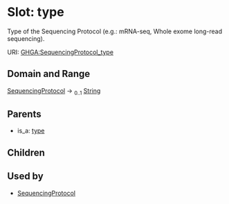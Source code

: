 
# Slot: type


Type of the Sequencing Protocol (e.g.: mRNA-seq, Whole exome long-read sequencing).

URI: [GHGA:SequencingProtocol_type](https://w3id.org/GHGA/SequencingProtocol_type)


## Domain and Range

[SequencingProtocol](SequencingProtocol.md) &#8594;  <sub>0..1</sub> [String](types/String.md)

## Parents

 *  is_a: [type](type.md)

## Children


## Used by

 * [SequencingProtocol](SequencingProtocol.md)
